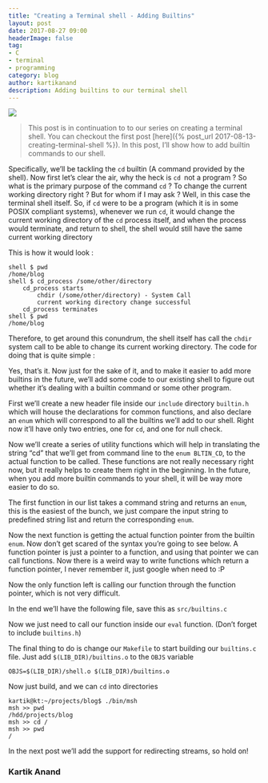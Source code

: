 ```yaml
---
title: "Creating a Terminal shell - Adding Builtins"
layout: post
date: 2017-08-27 09:00
headerImage: false
tag:
- C
- terminal
- programming
category: blog
author: kartikanand
description: Adding builtins to our terminal shell
---
```


![](https://cdn-images-1.medium.com/max/1600/1*N_G5C1B66rCmowP_aT-6Aw.png)

> This post is in continuation to to our series on creating a terminal shell. You
> can checkout the first post
[here]({% post_url 2017-08-13-creating-terminal-shell %}). In
this post, I’ll show how to add builtin commands to our shell.

Specifically, we’ll be tackling the `cd` builtin (A command provided by the
shell). Now first let’s clear the air, why the heck is `cd `not a program ? So
what is the primary purpose of the command `cd` ? To change the current working
directory right ? But for whom if I may ask ? Well, in this case the terminal
shell itself. So, if `cd` were to be a program (which it is in some POSIX
compliant systems), whenever we run `cd`, it would change the current working
directory of the `cd` process itself, and when the process would terminate, and
return to shell, the shell would still have the same current working directory

This is how it would look :

    shell $ pwd
    /home/blog
    shell $ cd_process /some/other/directory
        cd_process starts
            chdir (/some/other/directory) - System Call
            current working directory change successful
        cd_process terminates
    shell $ pwd
    /home/blog

Therefore, to get around this conundrum, the shell itself has call the `chdir`
system call to be able to change its current working directory. The code for
doing that is quite simple :

<script src="https://gist.github.com/kartikanand/7139ea2f8555052fcb8719bab9d15c14.js"></script>

Yes, that’s it. Now just for the sake of it, and to make it easier to add more
builtins in the future, we’ll add some code to our existing shell to figure out
whether it’s dealing with a builtin command or some other program.

First we’ll create a new header file inside our `include` directory `builtin.h`
which will house the declarations for common functions, and also declare an
`enum` which will correspond to all the builtins we’ll add to our shell. Right
now it’ll have only two entries, one for `cd`, and one for null check.

<script src="https://gist.github.com/kartikanand/d041b0c28d02e52f8d4a119983dde508.js"></script>

Now we’ll create a series of utility functions which will help in translating
the string “cd” that we’ll get from command line to the `enum BLTIN_CD`, to the
actual function to be called. These functions are not really necessary right
now, but it really helps to create them right in the beginning. In the future,
when you add more builtin commands to your shell, it will be way more easier to
do so.

The first function in our list takes a command string and returns an `enum`,
this is the easiest of the bunch, we just compare the input string to predefined
string list and return the corresponding `enum`.

<script src="https://gist.github.com/kartikanand/3928e7e584736972cafbcfc3b50c1b4d.js"></script>

Now the next function is getting the actual function pointer from the builtin
`enum`. Now don’t get scared of the syntax you’re going to see below. A function
pointer is just a pointer to a function, and using that pointer we can call
functions. Now there is a weird way to write functions which return a function
pointer, I never remember it, just google when need to :P

<script src="https://gist.github.com/kartikanand/da037568709199ec0bb7f5aa533bb27f.js"></script>

Now the only function left is calling our function through the function pointer,
which is not very difficult.

<script src="https://gist.github.com/kartikanand/10203907bcdef31a82e6125799c8350e.js"></script>

In the end we’ll have the following file, save this as `src/builtins.c`

<script src="https://gist.github.com/kartikanand/8508649c037967bd5d4621ae6ac771bc.js"></script>

Now we just need to call our function inside our `eval` function. (Don’t forget
to include `builtins.h`)

<script src="https://gist.github.com/kartikanand/d8b86183f6d3c130c199935fba6c7e84.js"></script>

The final thing to do is change our `Makefile` to start building our `builtins.c
`file. Just add `$(LIB_DIR)/builtins.o` to the `OBJS` variable

    OBJS=$(LIB_DIR)/shell.o $(LIB_DIR)/builtins.o

Now just build, and we can `cd` into directories

    kartik@kt:~/projects/blog$ ./bin/msh 
    msh >> pwd
    /hdd/projects/blog
    msh >> cd /
    msh >> pwd
    /

In the next post we’ll add the support for redirecting streams, so hold on!

### Kartik Anand

